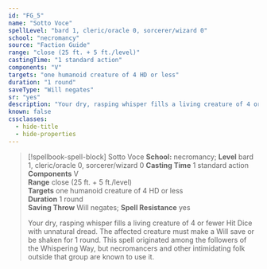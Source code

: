 ```yaml
---
id: "FG_5"
name: "Sotto Voce"
spellLevel: "bard 1, cleric/oracle 0, sorcerer/wizard 0"
school: "necromancy"
source: "Faction Guide"
range: "close (25 ft. + 5 ft./level)"
castingTime: "1 standard action"
components: "V"
targets: "one humanoid creature of 4 HD or less"
duration: "1 round"
saveType: "Will negates"
sr: "yes"
description: "Your dry, rasping whisper fills a living creature of 4 or fewer Hit Dice with unnatural dread. The affected creature must make a Will save or be shaken for 1 round.  This spell originated among the followers of the Whispering Way, but necromancers and other intimidating folk outside that group are known to use it."
known: false
cssclasses:
  - hide-title
  - hide-properties
---
```


> [!spellbook-spell-block] Sotto Voce
> **School:** necromancy; **Level** bard 1, cleric/oracle 0, sorcerer/wizard 0
> **Casting Time** 1 standard action  
> **Components** V  
> **Range** close (25 ft. + 5 ft./level)  
> **Targets** one humanoid creature of 4 HD or less  
> **Duration** 1 round  
> **Saving Throw** Will negates; **Spell Resistance** yes
> 
> Your dry, rasping whisper fills a living creature of 4 or fewer Hit Dice with unnatural dread. The affected creature must make a Will save or be shaken for 1 round.  This spell originated among the followers of the Whispering Way, but necromancers and other intimidating folk outside that group are known to use it.